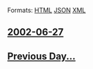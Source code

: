 
Formats: [HTML](2002/06/27/index.html)  [JSON](2002/06/27/index.json)  [XML](2002/06/27/index.xml)  

## [2002-06-27](/news/2002/06/27/index.md)

## [Previous Day...](/news/2002/06/26/index.md)

